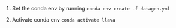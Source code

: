1. Set the conda env by running
`conda env create -f datagen.yml`

2. Activate conda env
`conda activate llava`